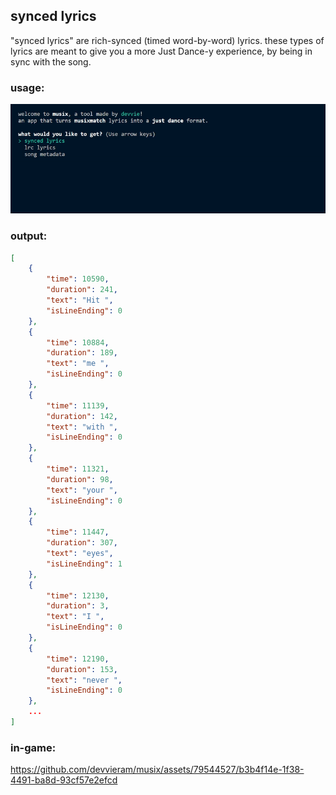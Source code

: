 ## synced lyrics
"synced lyrics" are rich-synced (timed word-by-word) lyrics.
these types of lyrics are meant to give you a more Just Dance-y experience, by being in sync with the song.

### usage:
![rich lyrics usage](https://github.com/devvieram/musix/blob/main/docs/bin/rich_lyrics-usage.gif)
### output:
```json
[
	{
		"time": 10590,
		"duration": 241,
		"text": "Hit ",
		"isLineEnding": 0
	},
	{
		"time": 10884,
		"duration": 189,
		"text": "me ",
		"isLineEnding": 0
	},
	{
		"time": 11139,
		"duration": 142,
		"text": "with ",
		"isLineEnding": 0
	},
	{
		"time": 11321,
		"duration": 98,
		"text": "your ",
		"isLineEnding": 0
	},
	{
		"time": 11447,
		"duration": 307,
		"text": "eyes",
		"isLineEnding": 1
	},
	{
		"time": 12130,
		"duration": 3,
		"text": "I ",
		"isLineEnding": 0
	},
	{
		"time": 12190,
		"duration": 153,
		"text": "never ",
		"isLineEnding": 0
	},
	...
]
```
### in-game:
https://github.com/devvieram/musix/assets/79544527/b3b4f14e-1f38-4491-ba8d-93cf57e2efcd

